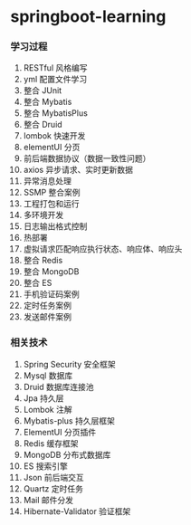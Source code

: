 # springboot-learning

### 学习过程
1. RESTful 风格编写
2. yml 配置文件学习
3. 整合 JUnit
4. 整合 Mybatis
5. 整合 MybatisPlus
6. 整合 Druid
7. lombok 快速开发
8. elementUI 分页
9. 前后端数据协议（数据一致性问题）
10. axios 异步请求、实时更新数据
11. 异常消息处理
12. SSMP 整合案例
13. 工程打包和运行
14. 多环境开发
15. 日志输出格式控制
16. 热部署
17. 虚拟请求匹配响应执行状态、响应体、响应头
18. 整合 Redis
19. 整合 MongoDB
20. 整合 ES
21. 手机验证码案例
22. 定时任务案例
23. 发送邮件案例

### 相关技术
1. Spring Security 安全框架
2. Mysql 数据库
3. Druid 数据库连接池
4. Jpa 持久层
5. Lombok 注解
6. Mybatis-plus 持久层框架
7. ElementUI 分页插件
8. Redis 缓存框架
9. MongoDB 分布式数据库
10. ES 搜索引擎
11. Json 前后端交互
12. Quartz 定时任务
13. Mail 邮件分发
14. Hibernate-Validator 验证框架
